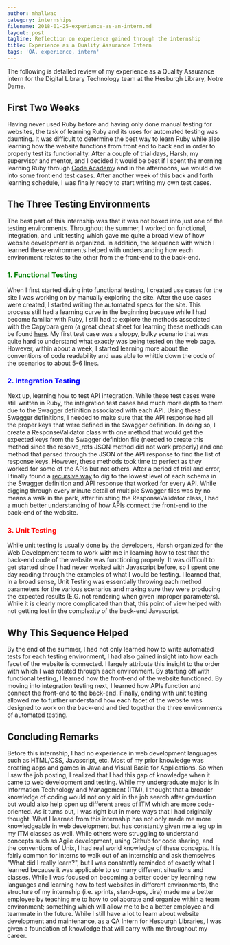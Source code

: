 ```yaml
---
author: mhallwac
category: internships
filename: 2018-01-25-experience-as-an-intern.md
layout: post
tagline: Reflection on experience gained through the internship
title: Experience as a Quality Assurance Intern
tags: 'QA, experience, intern'
---
```

The following is detailed review of my experience as a Quality Assurance intern for the Digital Library Technology team at the Hesburgh Library, Notre Dame.

## First Two Weeks
Having never used Ruby before and having only done manual testing for websites, the task of learning Ruby and its uses for automated testing was daunting. It was difficult to determine the best way to learn Ruby while also learning how the website functions from front end to back end in order to properly test its functionality.  After a couple of trial days, Harsh, my supervisor and mentor, and I decided it would be best if I spent the morning learning Ruby through [Code Academy](https://www.codecademy.com/learn) and in the afternoons, we would dive into some front end test cases. After another week of this back and forth learning schedule, I was finally ready to start writing my own test cases.

## The Three Testing Environments
The best part of this internship was that it was not boxed into just one of the testing environments.  Throughout the summer, I worked on functional, integration, and unit testing which gave me quite a broad view of how website development is organized. In addition, the sequence with which I learned these environments helped with understanding how each environment relates to the other from the front-end to the back-end.

### <span style="color:green"> 1. Functional Testing</span>
When I first started diving into functional testing, I created use cases for the site I was working on by manually exploring the site. After the use cases were created, I started writing the automated specs for the site.  This process still had a learning curve in the beginning because while I had become familiar with Ruby, I still had to explore the methods associated with the Capybara gem (a great cheat sheet for learning these methods can be found [here](https://gist.github.com/zhengjia/428105).  My first test case was a sloppy, bulky scenario that was quite hard to understand what exactly was being tested on the web page.  However, within about a week, I started learning more about the conventions of code readability and was able to whittle down the code of the scenarios to about 5-6 lines.

### <span style="color:blue"> 2. Integration Testing</span>
Next up, learning how to test API integration.  While these test cases were still written in Ruby, the integration test cases had much more depth to them due to the Swagger definition associated with each API. Using these Swagger definitions, I needed to make sure that the API response had all the proper keys that were defined in the Swagger definition.  In doing so, I create a ResponseValidator class with one method that would get the expected keys from the Swagger definition file (needed to create this method since the resolve_refs JSON method did not work properly) and one method that parsed through the JSON of the API response to find the list of response keys. However, these methods took time to perfect as they worked for some of the APIs but not others.  After a period of trial and error, I finally found a [recursive way](https://github.com/ndlib/QA_tests/commit/0dc77b2acb1356323e90657454c92f858dd0b261) to dig to the lowest level of each schema in the Swagger definition and API response that worked for every API.  While digging through every minute detail of multiple Swagger files was by no means a walk in the park, after finishing the ResponseValidator class, I had a much better understanding of how APIs connect the front-end to the back-end of the website.

### <span style="color:red"> 3. Unit Testing</span>
While unit testing is usually done by the developers, Harsh organized for the Web Development team to work with me in learning how to test that the back-end code of the website was functioning properly. It was difficult to get started since I had never worked with Javascript before, so I spent one day reading through the examples of what I would be testing. I learned that, in a broad sense, Unit Testing was essentially throwing each method parameters for the various scenarios and making sure they were producing the expected results (E.G. not rendering when given improper parameters). While it is clearly more complicated than that, this point of view helped with not getting lost in the complexity of the back-end Javascript.

## Why This Sequence Helped
By the end of the summer, I had not only learned how to write automated tests for each testing environment, I had also gained insight into how each facet of the website is connected.  I largely attribute this insight to the order with which I was rotated through each environment.  By starting off with functional testing, I learned how the front-end of the website functioned. By moving into integration testing next, I learned how APIs function and connect the front-end to the back-end. Finally, ending with unit testing allowed me to further understand how each facet of the website was designed to work on the back-end and tied together the three environments of automated testing.

## Concluding Remarks
Before this internship, I had no experience in web development languages such as HTML/CSS, Javascript, etc.  Most of my prior knowledge was creating apps and games in Java and Visual Basic for Applications.  So when I saw the job posting, I realized that I had this gap of knowledge when it came to web development and testing.  While my undergraduate major is in Information Technology and Management (ITM), I thought that a broader knowledge of coding would not only aid in the job search after graduation but would also help open up different areas of ITM which are more code-oriented.  As it turns out, I was right but in more ways that I had originally thought.  What I learned from this internship has not only made me more knowledgeable in web development but has constantly given me a leg up in my ITM classes as well.  While others were struggling to understand concepts such as Agile development, using Github for code sharing, and the conventions of Unix, I had real world knowledge of these concepts.  It is fairly common for interns to walk out of an internship and ask themselves "What did I really learn?", but I was constantly reminded of exactly what I learned because it was applicable to so many different situations and classes.  While I was focused on becoming a better coder by learning new languages and learning how to test websites in different environments, the structure of my internship (i.e. sprints, stand-ups, Jira) made me a better employee by teaching me to how to collaborate and organize within a team environment; something which will allow me to be a better employee and teammate in the future.
While I still have a lot to learn about website development and maintenance, as a QA Intern for Hesburgh Libraries, I was given a foundation of knowledge that will carry with me throughout my career.
